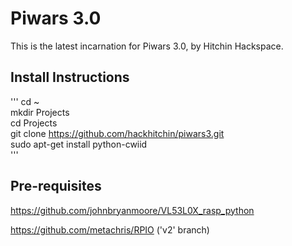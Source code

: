 # Piwars 3.0
This is the latest incarnation for Piwars 3.0, by Hitchin Hackspace.

## Install Instructions
'''
cd ~  
mkdir Projects  
cd Projects  
git clone https://github.com/hackhitchin/piwars3.git  
sudo apt-get install python-cwiid  
'''

## Pre-requisites
https://github.com/johnbryanmoore/VL53L0X_rasp_python

https://github.com/metachris/RPIO	('v2' branch)



